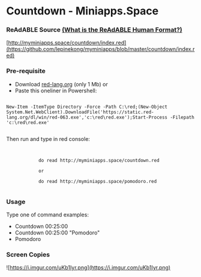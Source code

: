 
# Countdown - Miniapps.Space


### ReAdABLE Source [(What is the ReAdABLE Human Format?)](http://readablehumanformat.com)

[http://myminiapps.space/countdown/index.red](https://github.com/lepinekong/myminiapps/blob/master/countdown/index.red)


### Pre-requisite


- Download [red-lang.org](http://red-lang.org) (only 1 Mb)
or
- Paste this oneliner in Powershell:



```

New-Item -ItemType Directory -Force -Path C:\red;(New-Object System.Net.WebClient).DownloadFile('https://static.red-lang.org/dl/win/red-063.exe','c:\red\red.exe');Start-Process -Filepath 'c:\red\red.exe'            
        
```


Then run and type in red console: 


```


            do read http://myminiapps.space/countdown.red

            or

            do read http://myminiapps.space/pomodoro.red
        
```



### Usage

Type one of command examples:

- Countdown 00:25:00
- Countdown 00:25:00 "Pomodoro"
- Pomodoro


### Screen Copies

![https://i.imgur.com/uKb1Iyr.png](https://i.imgur.com/uKb1Iyr.png)
                    
